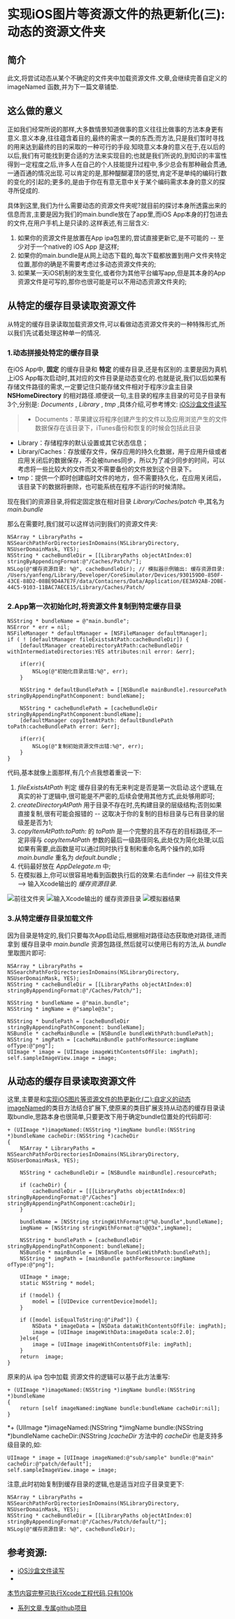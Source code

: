 # 实现iOS图片等资源文件的热更新化(三):动态的资源文件夹

## 简介

此文,将尝试动态从某个不确定的文件夹中加载资源文件.文章,会继续完善自定义的 imageNamed 函数,并为下一篇文章铺垫.

## 这么做的意义

正如我们经常所说的那样,大多数情景知道做事的意义往往比做事的方法本身更有意义.意义本身,往往蕴含着目的,最终的需求一类的东西;而方法,只是我们暂时寻找的用来达到最终的目的采取的一种可行的手段.知晓意义本身的意义在于,在以后的以后,我们有可能找到更合适的方法来实现目的;也就是我们所说的,到知识的丰富性得到一定程度之后,许多人在自己的个人技能提升过程中,多少总会有那种融会贯通,一通百通的情况出现.可以肯定的是,那种醍醐灌顶的感觉,肯定不是单纯的编码行数的变化的引起的;更多的,是由于你在有意无意中关于某个编码需求本身的意义的探寻所促成的.

具体到这里,我们为什么需要动态的资源文件夹呢?就目前的探讨本身所透露出来的信息而言,主要是因为我们的main.bundle放在了app里,而iOS App本身的打包进去的文件,在用户手机上是只读的.这样表述,有三层含义:

1. 如果你的资源文件是放置在App ipa包里的,尝试直接更新它,是不可能的 -- 至少对于一个native的 iOS App 是这样;
2. 如果你的main.bundle是从网上动态下载的,每次下载都放置到用户文件夹特定位置,那你的确是不需要考虑过多动态资源文件夹的;
3. 如果某一天iOS机制的发生变化,或者你为其他平台编写app,但是其本身的App资源文件是可写的,那你也很可能是可以不用动态资源文件夹的;

## 从特定的缓存目录读取资源文件

从特定的缓存目录读取加载资源文件,可以看做动态资源文件夹的一种特殊形式,所以我们先试着处理这种单一的情况.

### 1.动态拼接处特定的缓存目录

在iOS App中, **固定** 的缓存目录和 **特定** 的缓存目录,还是有区别的.主要是因为真机上iOS App每次启动时,其对应的文件目录是动态变化的.也就是说,我们以后如果有存储文件路径的需求,一定要记住只能存储文件相对于程序沙盒主目录 **NSHomeDirectory** 的相对路径.顺便说一句,主目录的程序主目录的可见子目录有3个,分别是: *Documents* , *Library* , *tmp* ,具体介绍,可参考博文: [ iOS沙盒文件读写](http://blog.csdn.net/yangbingbinga/article/details/46406053)

>* Documents：苹果建议将程序创建产生的文件以及应用浏览产生的文件数据保存在该目录下，iTunes备份和恢复的时候会包括此目录  
* Library：存储程序的默认设置或其它状态信息；  
* Library/Caches：存放缓存文件，保存应用的持久化数据，用于应用升级或者应用关闭后的数据保存，不会被itunes同步，所以为了减少同步的时间，可以考虑将一些比较大的文件而又不需要备份的文件放到这个目录下。  
* tmp：提供一个即时创建临时文件的地方，但不需要持久化，在应用关闭后，该目录下的数据将删除，也可能系统在程序不运行的时候清除。

现在我们的资源目录,将假定固定放在相对目录 *Library/Caches/patch* 中,其名为 *main.bundle*

那么在需要时,我们就可以这样访问到我们的资源文件夹:

```objc
NSArray * LibraryPaths = NSSearchPathForDirectoriesInDomains(NSLibraryDirectory, NSUserDomainMask, YES);
NSString * cacheBundleDir = [[LibraryPaths objectAtIndex:0] stringByAppendingFormat:@"/Caches/Patch/"];
NSLog(@"缓存资源目录: %@", cacheBundleDir); // 模拟器示例输出: 缓存资源目录: /Users/yanfeng/Library/Developer/CoreSimulator/Devices/930159D0-850F-43CE-88D2-08BE9D4A7E7F/data/Containers/Data/Application/EE3A92AB-2DBE-44C5-9103-11BAC7AECE15/Library/Caches/Patch/
```

### 2.App第一次初始化时,将资源文件复制到特定缓存目录

```objc
NSString * bundleName = @"main.bundle";
NSError * err = nil;
NSFileManager * defaultManager = [NSFileManager defaultManager];
if ( ! [defaultManager fileExistsAtPath:cacheBundleDir]) {
    [defaultManager createDirectoryAtPath:cacheBundleDir withIntermediateDirectories:YES attributes:nil error: &err];

    if(err){
        NSLog(@"初始化目录出错:%@", err);
    }

    NSString * defaultBundlePath = [[NSBundle mainBundle].resourcePath stringByAppendingPathComponent: bundleName];

    NSString * cacheBundlePath = [cacheBundleDir stringByAppendingPathComponent:bundleName];
    [defaultManager copyItemAtPath: defaultBundlePath toPath:cacheBundlePath error: &err];

    if(err){
        NSLog(@"复制初始资源文件出错:%@", err);
    }
}
```

代码,基本就像上面那样,有几个点我想着重说一下:

1. *fileExistsAtPath* 判定 缓存目录的有无来判定是否是第一次启动.这个逻辑,在真实的补丁逻辑中,很可能是不严密的,后续会使用其他方式,此处够用即可;
2. *createDirectoryAtPath* 用于目录不存在时,先构建目录的层级结构;否则如果直接复制,很有可能会报错的 -- 这取决于你的复制的目标目录与已有目录的层级差是否为1;
3. *copyItemAtPath:toPath:* 的 *toPath* 是一个完整的且不存在的目标路径,不一定非得与 *copyItemAtPath* 参数的最后一级路径同名,此处仅为简化处理;以后如果有需要,此函数是可以通过同时执行复制和重命名两个操作的,如将 *main.bundle* 重名为 *default.bundle* ;
4. 代码最好放在 *AppDelegate.m* 中;
5. 在模拟器上,你可以很容易地看到函数执行后的效果:右击finder --> 前往文件夹 --> 输入Xcode输出的 *缓存资源目录*.

![前往文件夹](https://github.com/ios122/ios_assets_hot_update/blob/master/imgs/ios_assets_hot_update_3/01.png?raw=true)
![输入Xcode输出的 *缓存资源目录*](https://github.com/ios122/ios_assets_hot_update/blob/master/imgs/ios_assets_hot_update_3/02.png?raw=true)
![模拟器结果](https://github.com/ios122/ios_assets_hot_update/blob/master/imgs/ios_assets_hot_update_3/03.png?raw=true)

### 3.从特定缓存目录加载文件

因为目录是特定的,我们只要每次App启动后,根据相对路径动态获取绝对路径,进而拿到 缓存目录中 *main.bundle* 资源包路径,然后就可以使用已有的方法,从 *bundle* 里取图片即可:

```objc
NSArray * LibraryPaths = NSSearchPathForDirectoriesInDomains(NSLibraryDirectory, NSUserDomainMask, YES);
NSString * cacheBundleDir = [[LibraryPaths objectAtIndex:0] stringByAppendingFormat:@"/Caches/Patch/"];

NSString * bundleName = @"main.bundle";
NSString * imgName = @"sample@3x";

NSString * bundlePath = [cacheBundleDir stringByAppendingPathComponent: bundleName];
NSBundle * cacheMainBundle = [NSBundle bundleWithPath:bundlePath];
NSString * imgPath = [cacheMainBundle pathForResource:imgName ofType:@"png"];
UIImage * image = [UIImage imageWithContentsOfFile: imgPath];
self.sampleImageView.image = image;
```

## 从动态的缓存目录读取资源文件

这里,主要是和[实现iOS图片等资源文件的热更新化(二):自定义的动态 imageNamed](http://www.ios122.com/2016/09/ios_assets_hot_update_2/)的类目方法结合扩展下,使原来的类目扩展支持从动态的缓存目录读取bundle,思路本身也很简单,只要更改下用于确定bundle位置处的代码即可:

```objc
+ (UIImage *)imageNamed:(NSString *)imgName bundle:(NSString *)bundleName cacheDir:(NSString *)cacheDir
{
    NSArray * LibraryPaths = NSSearchPathForDirectoriesInDomains(NSLibraryDirectory, NSUserDomainMask, YES);

    NSString * cacheBundleDir = [NSBundle mainBundle].resourcePath;

    if (cacheDir) {
        cacheBundleDir = [[[LibraryPaths objectAtIndex:0] stringByAppendingFormat:@"/Caches"] stringByAppendingPathComponent:cacheDir];
    }

    bundleName = [NSString stringWithFormat:@"%@.bundle",bundleName];
    imgName = [NSString stringWithFormat:@"%@@3x",imgName];

    NSString * bundlePath = [cacheBundleDir stringByAppendingPathComponent: bundleName];
    NSBundle * mainBundle = [NSBundle bundleWithPath:bundlePath];
    NSString * imgPath = [mainBundle pathForResource:imgName ofType:@"png"];

    UIImage * image;
    static NSString * model;

    if (!model) {
        model = [[UIDevice currentDevice]model];
    }

    if ([model isEqualToString:@"iPad"]) {
        NSData * imageData = [NSData dataWithContentsOfFile: imgPath];
        image = [UIImage imageWithData:imageData scale:2.0];
    }else{
        image = [UIImage imageWithContentsOfFile: imgPath];
    }
    return  image;
}
```

原来的从 ipa 包中加载 资源文件的逻辑可以基于此方法重写:

```objc
+ (UIImage *)imageNamed:(NSString *)imgName bundle:(NSString *)bundleName
{
    return [self imageNamed:imgName bundle:bundleName cacheDir:nil];
}
```
*+ (UIImage *)imageNamed:(NSString *)imgName bundle:(NSString *)bundleName cacheDir:(NSString *)cacheDir* 方法中的 *cacheDir* 也是支持多级目录的,如:

```objc
UIImage * image = [UIImage imageNamed:@"sub/sample" bundle:@"main" cacheDir:@"patch/default"];
self.sampleImageView.image = image;
```

注意,此时初始复制到缓存目录的逻辑,也是适当对应子目录变更下:

```objc
NSArray * LibraryPaths = NSSearchPathForDirectoriesInDomains(NSLibraryDirectory, NSUserDomainMask, YES);
NSString * cacheBundleDir = [[LibraryPaths objectAtIndex:0] stringByAppendingFormat:@"/Caches/Patch/default/"];
NSLog(@"缓存资源目录: %@", cacheBundleDir);
```

## 参考资源:

* [ iOS沙盒文件读写](http://blog.csdn.net/yangbingbinga/article/details/46406053)
*
[本节内容完整可执行Xcode工程代码,只有100k](https://github.com/ios122/ios_assets_hot_update/raw/master/res/ios_assets_hot_update_3.zip)
* [系列文章,专属github项目](https://github.com/ios122/ios_assets_hot_update)
